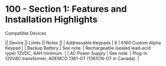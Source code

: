 # 100 - Section 1: Features and Installation Highlights


Compatible Devices

|| Device || Limits || Notes ||
| Addressable Keypads | 8 | 6160 Custom Alpha Keypad |
| Backup Battery | See note. | Rechargeable (sealed lead-acid type) 12VDC, 4AH minimum. |
| AC Power Supply | See note. | Plug-in 120VAC transformer, ADEMCO 1361-GT (1361CN-GT in Canada). |

